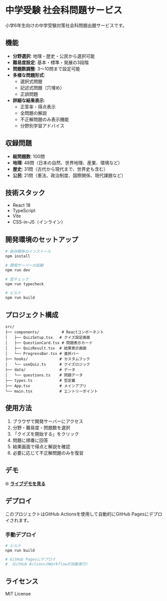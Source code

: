 # 中学受験 社会科問題サービス

小学6年生向けの中学受験対策社会科問題出題サービスです。

## 機能

- **分野選択**: 地理・歴史・公民から選択可能
- **難易度設定**: 基本・標準・発展の3段階
- **問題数調整**: 3〜10問まで設定可能
- **多様な問題形式**: 
  - 選択式問題
  - 記述式問題（穴埋め）
  - 正誤問題
- **詳細な結果表示**: 
  - 正答率・得点表示
  - 全問題の解説
  - 不正解問題のみ表示機能
  - 分野別学習アドバイス

## 収録問題

- **総問題数**: 100問
- **地理**: 48問（日本の自然、世界地理、産業、環境など）
- **歴史**: 31問（古代から現代まで、世界史も含む）
- **公民**: 21問（憲法、政治制度、国際関係、現代課題など）

## 技術スタック

- React 18
- TypeScript
- Vite
- CSS-in-JS（インライン）

## 開発環境のセットアップ

```bash
# 依存関係のインストール
npm install

# 開発サーバーの起動
npm run dev

# 型チェック
npm run typecheck

# ビルド
npm run build
```

## プロジェクト構成

```
src/
├── components/          # Reactコンポーネント
│   ├── QuizSetup.tsx   # クイズ設定画面
│   ├── QuestionCard.tsx # 問題表示カード
│   ├── QuizResult.tsx  # 結果表示画面
│   └── ProgressBar.tsx # 進捗バー
├── hooks/              # カスタムフック
│   └── useQuiz.ts      # クイズロジック
├── data/               # データ
│   └── questions.ts    # 問題データ
├── types.ts            # 型定義
├── App.tsx             # メインアプリ
└── main.tsx            # エントリーポイント
```

## 使用方法

1. ブラウザで開発サーバーにアクセス
2. 分野・難易度・問題数を選択
3. 「クイズを開始する」をクリック
4. 問題に順番に回答
5. 結果画面で得点と解説を確認
6. 必要に応じて不正解問題のみを復習

## デモ

🌐 **[ライブデモを見る](https://maki.github.io/chugaku-juken-shakai/)**

## デプロイ

このプロジェクトはGitHub Actionsを使用して自動的にGitHub Pagesにデプロイされます。

### 手動デプロイ

```bash
# ビルド
npm run build

# GitHub Pagesにデプロイ
# （GitHub ActionsのWorkflowが自動実行）
```

## ライセンス

MIT License